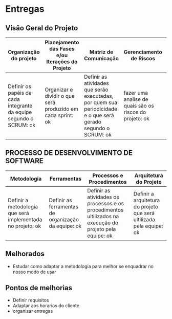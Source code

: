 # Entregas

## Visão Geral do Projeto
Organização do projeto | Planejamento das Fases e/ou Iterações do Projeto | Matriz de Comunicação | Gerenciamento de Riscos | Critérios de Replanejamento
---------------------- | ------------------------------------------------ | ----------------------|-------------------------|----------------------------
Definir os papéis de cada integrante da equipe segundo o SCRUM: ok | Organizar e dividir o que será produzido em cada sprint: ok | Definir as atividades que serão executadas, por quem sua periodicidade e o que será gerado segundo o SCRUM: ok | fazer uma analise de quais são os riscos do projeto: ok | Definir quais as soluções encontradas para cada risco: ok

## PROCESSO DE DESENVOLVIMENTO DE SOFTWARE
Metodologia | Ferramentas | Processos e Procedimentos | Arquitetura do Projeto 
------------| ------------| --------------------------|-----------------------
Definir a metodologia que será implementada no projeto: ok | Definir as ferramentas de organização da equipe: ok | Definir as atividades os processos e os procedimentos ultilizados na execução do projeto pela equipe: ok | Definir a arquitetura do projeto que será ultilizada pela equipe: ok 

## Melhorados

- Estudar como adaptar a metodologia para melhor se enquadrar no nosso modo de usar
## Pontos de melhorias

- Definir requisitos
- Adaptar aos horarios do cliente
- organizar entregas
